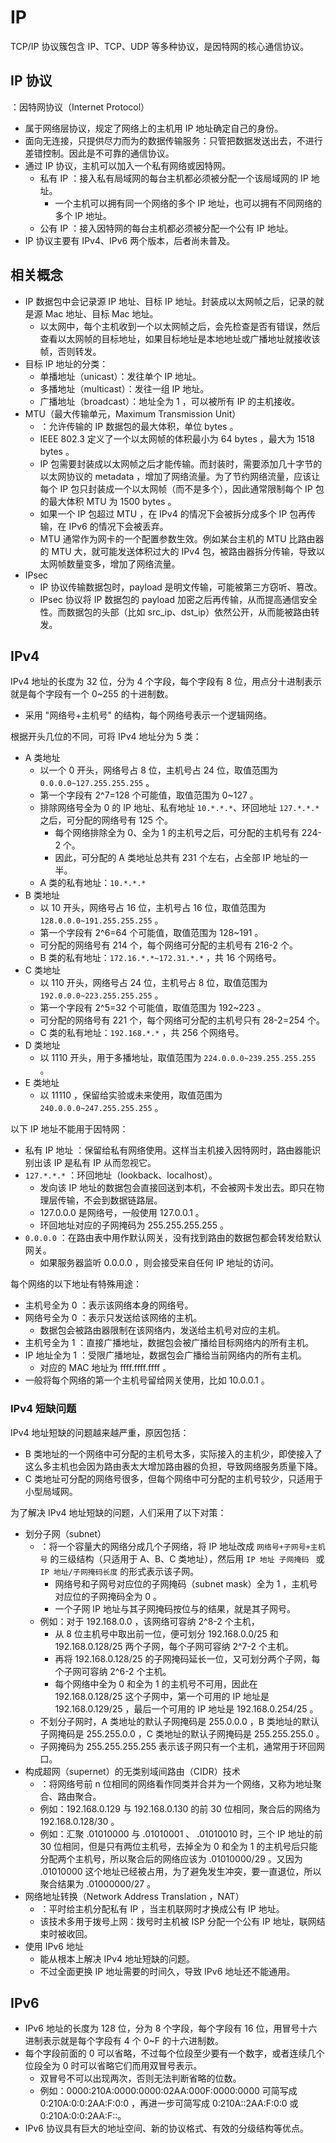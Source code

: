 # IP

TCP/IP 协议簇包含 IP、TCP、UDP 等多种协议，是因特网的核心通信协议。

## IP 协议

：因特网协议（Internet Protocol）
- 属于网络层协议，规定了网络上的主机用 IP 地址确定自己的身份。
- 面向无连接，只提供尽力而为的数据传输服务：只管把数据发送出去，不进行差错控制。因此是不可靠的通信协议。
- 通过 IP 协议，主机可以加入一个私有网络或因特网。
  - 私有 IP ：接入私有局域网的每台主机都必须被分配一个该局域网的 IP 地址。
    - 一个主机可以拥有同一个网络的多个 IP 地址，也可以拥有不同网络的多个 IP 地址。
  - 公有 IP ：接入因特网的每台主机都必须被分配一个公有 IP 地址。
- IP 协议主要有 IPv4、IPv6 两个版本，后者尚未普及。

## 相关概念

- IP 数据包中会记录源 IP 地址、目标 IP 地址。封装成以太网帧之后，记录的就是源 Mac 地址、目标 Mac 地址。
  - 以太网中，每个主机收到一个以太网帧之后，会先检查是否有错误，然后查看以太网帧的目标地址，如果目标地址是本地地址或广播地址就接收该帧，否则转发。
- 目标 IP 地址的分类：
  - 单播地址（unicast）：发往单个 IP 地址。
  - 多播地址（multicast）：发往一组 IP 地址。
  - 广播地址（broadcast）：地址全为 1 ，可以被所有 IP 的主机接收。
- MTU（最大传输单元，Maximum Transmission Unit）
  - ：允许传输的 IP 数据包的最大体积，单位 bytes 。
  - IEEE 802.3 定义了一个以太网帧的体积最小为 64 bytes ，最大为 1518 bytes 。
  - IP 包需要封装成以太网帧之后才能传输。而封装时，需要添加几十字节的以太网协议的 metadata ，增加了网络流量。为了节约网络流量，应该让每个 IP 包只封装成一个以太网帧（而不是多个），因此通常限制每个 IP 包的最大体积 MTU 为 1500 bytes 。
  - 如果一个 IP 包超过 MTU ，在 IPv4 的情况下会被拆分成多个 IP 包再传输，在 IPv6 的情况下会被丢弃。
  - MTU 通常作为网卡的一个配置参数生效。例如某台主机的 MTU 比路由器的 MTU 大，就可能发送体积过大的 IPv4 包，被路由器拆分传输，导致以太网帧数量变多，增加了网络流量。
- IPsec
  - IP 协议传输数据包时，payload 是明文传输，可能被第三方窃听、篡改。
  - IPsec 协议将 IP 数据包的 payload 加密之后再传输，从而提高通信安全性。而数据包的头部（比如 src_ip、dst_ip）依然公开，从而能被路由转发。

## IPv4

IPv4 地址的长度为 32 位，分为 4 个字段，每个字段有 8 位，用点分十进制表示就是每个字段有一个 0~255 的十进制数。
- 采用 "网络号+主机号" 的结构，每个网络号表示一个逻辑网络。

根据开头几位的不同，可将 IPv4 地址分为 5 类：
- A 类地址
  - 以一个 0 开头，网络号占 8 位，主机号占 24 位，取值范围为 `0.0.0.0~127.255.255.255` 。
  - 第一个字段有 2^7=128 个可能值，取值范围为 0~127 。
  - 排除网络号全为 0 的 IP 地址、私有地址 `10.*.*.*`、环回地址 `127.*.*.*` 之后，可分配的网络号有 125 个。
    - 每个网络排除全为 0、全为 1 的主机号之后，可分配的主机号有 224-2 个。
    - 因此，可分配的 A 类地址总共有 231 个左右，占全部 IP 地址的一半。
  - A 类的私有地址：`10.*.*.*`
- B 类地址
  - 以 10 开头，网络号占 16 位，主机号占 16 位，取值范围为 `128.0.0.0~191.255.255.255` 。
  - 第一个字段有 2^6=64 个可能值，取值范围为 128~191 。
  - 可分配的网络号有 214 个，每个网络可分配的主机号有 216-2 个。
  - B 类的私有地址：`172.16.*.*~172.31.*.*` ，共 16 个网络号。
- C 类地址
  - 以 110 开头，网络号占 24 位，主机号占 8 位，取值范围为 `192.0.0.0~223.255.255.255` 。
  - 第一个字段有 2^5=32 个可能值，取值范围为 192~223 。
  - 可分配的网络号有 221 个，每个网络可分配的主机号只有 28-2=254 个。
  - C 类的私有地址：`192.168.*.*` ，共 256 个网络号。
- D 类地址
  - 以 1110 开头，用于多播地址，取值范围为 `224.0.0.0~239.255.255.255` 。
- E 类地址
  - 以 11110 ，保留给实验或未来使用，取值范围为 `240.0.0.0~247.255.255.255` 。

以下 IP 地址不能用于因特网：
- 私有 IP 地址  ：保留给私有网络使用。这样当主机接入因特网时，路由器能识别出该 IP 是私有 IP 从而忽视它。
- `127.*.*.*` ：环回地址（lookback、localhost）。
  - 发向该 IP 地址的数据包会直接回送到本机，不会被网卡发出去。即只在物理层传输，不会到数据链路层。
  - 127.0.0.0 是网络号，一般使用 127.0.0.1 。
  - 环回地址对应的子网掩码为 255.255.255.255 。
- `0.0.0.0` ：在路由表中用作默认网关，没有找到路由的数据包都会转发给默认网关。
  - 如果服务器监听 0.0.0.0 ，则会接受来自任何 IP 地址的访问。

每个网络的以下地址有特殊用途：
- 主机号全为 0  ：表示该网络本身的网络号。
- 网络号全为 0  ：表示只发送给该网络的主机。
  - 数据包会被路由器限制在该网络内，发送给主机号对应的主机。
- 主机号全为 1  ：直接广播地址，数据包会被广播给目标网络内的所有主机。
- IP 地址全为 1 ：受限广播地址，数据包会广播给当前网络内的所有主机。
  - 对应的 MAC 地址为 ffff.ffff.ffff 。
- 一般将每个网络的第一个主机号留给网关使用，比如 10.0.0.1 。

### IPv4 短缺问题

IPv4 地址短缺的问题越来越严重，原因包括：
- B 类地址的一个网络中可分配的主机号太多，实际接入的主机少，即使接入了这么多主机也会因为路由表太大增加路由器的负担，导致网络服务质量下降。
- C 类地址可分配的网络号很多，但每个网络中可分配的主机号较少，只适用于小型局域网。

为了解决 IPv4 地址短缺的问题，人们采用了以下对策：
- 划分子网（subnet）
  - ：将一个容量大的网络分成几个子网络，将 IP 地址改成 ` 网络号+子网号+主机号 ` 的三级结构（只适用于 A、B、C 类地址），然后用 `IP 地址 子网掩码 ` 或 ` IP 地址/子网掩码长度 ` 的形式表示该子网。
    - 网络号和子网号对应位的子网掩码（subnet mask）全为 1 ，主机号对应位的子网掩码全为 0 。
    - 一个子网 IP 地址与其子网掩码按位与的结果，就是其子网号。
  - 例如：对于 192.168.0.0 ，该网络可容纳 2^8-2 个主机，
    - 从 8 位主机号中取出前一位，便可划分 192.168.0.0/25 和 192.168.0.128/25 两个子网，每个子网可容纳 2^7-2 个主机。
    - 再将 192.168.0.128/25 的子网掩码延长一位，又可划分两个子网，每个子网可容纳 2^6-2 个主机。
    - 每个网络中全为 0 和全为 1 的主机号不可用，因此在 192.168.0.128/25 这个子网中，第一个可用的 IP 地址是 192.168.0.129/25 ，最后一个可用的 IP 地址是 192.168.0.254/25 。
  - 不划分子网时，A 类地址的默认子网掩码是 255.0.0.0 ，B 类地址的默认子网掩码是 255.255.0.0 ，C 类地址的默认子网掩码是 255.255.255.0 。
  - 子网掩码为 255.255.255.255 表示该子网只有一个主机，通常用于环回网口。
- 构成超网（supernet）的无类别域间路由（CIDR）技术
  - ：将网络号前 n 位相同的网络看作同类并合并为一个网络，又称为地址聚合、路由聚合。
  - 例如：192.168.0.129 与 192.168.0.130 的前 30 位相同，聚合后的网络为 192.168.0.128/30 。
  - 例如：汇聚 .01010000 与 .01010001 、 .01010010 时，三个 IP 地址的前 30 位相同，但是只有两位主机号，去掉全为 0 和全为 1 的主机号后只能分配两个主机号，所以聚合后的网络应该为 .01010000/29 。又因为 .01010000 这个地址已经被占用，为了避免发生冲突，要一直退位，所以聚合结果为 .01000000/27 。
- 网络地址转换（Network Address Translation ，NAT）
  - ：平时给主机分配私有 IP ，当主机联网时才换成公有 IP 地址。
  - 该技术多用于拨号上网：拨号时主机被 ISP 分配一个公有 IP 地址，联网结束时被收回。
- 使用 IPv6 地址
  - 能从根本上解决 IPv4 地址短缺的问题。
  - 不过全面更换 IP 地址需要的时间久，导致 IPv6 地址还不能通用。

## IPv6

- IPv6 地址的长度为 128 位，分为 8 个字段，每个字段有 16 位，用冒号十六进制表示就是每个字段有 4 个 0~F 的十六进制数。
- 每个字段前面的 0 可以省略，不过每个位段至少要有一个数字，或者连续几个位段全为 0 时可以省略它们而用双冒号表示。
  - 双冒号不可以出现两次，否则无法判断省略的位数。
  - 例如：0000:210A:0000:0000:02AA:000F:0000:0000 可简写成 0:210A:0:0:2AA:F:0:0 ，再进一步可简写成 0:210A::2AA:F:0:0 或 0:210A:0:0:2AA:F::。
- IPv6 协议具有巨大的地址空间、新的协议格式、有效的分级结构等优点。

